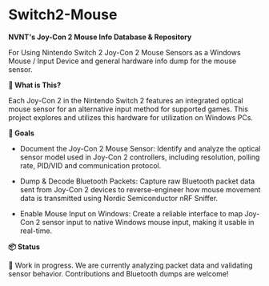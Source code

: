# Switch2-Mouse

**NVNT's Joy-Con 2 Mouse Info Database & Repository**

For Using Nintendo Switch 2 Joy-Con 2 Mouse Sensors as a Windows Mouse / Input Device and general hardware info dump for the mouse sensor.

**🧠 What is This?**

Each Joy-Con 2 in the Nintendo Switch 2 features an integrated optical mouse sensor for an alternative input method for supported games. This project explores and utilizes this hardware for utilization on Windows PCs.

**🎯 Goals**
- Document the Joy-Con 2 Mouse Sensor: Identify and analyze the optical sensor model used in Joy-Con 2 controllers, including resolution, polling rate, PID/VID and communication protocol.

- Dump & Decode Bluetooth Packets: Capture raw Bluetooth packet data sent from Joy-Con 2 devices to reverse-engineer how mouse movement data is transmitted using Nordic Semiconductor nRF Sniffer.

- Enable Mouse Input on Windows: Create a reliable interface to map Joy-Con 2 sensor input to native Windows mouse input, making it usable in real-time.

**📦 Status**

🚧 Work in progress.
We are currently analyzing packet data and validating sensor behavior. Contributions and Bluetooth dumps are welcome!
